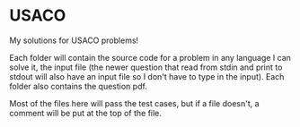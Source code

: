 # USACO
My solutions for USACO problems!

Each folder will contain the source code for a problem in any language I can solve it, the input file (the newer question that read from stdin and print to stdout will also have an input file so I don't have to type in the input). Each folder also contains the question pdf. 

Most of the files here will pass the test cases, but if a file doesn't, a comment will be put at the top of the file. 
